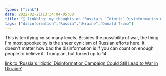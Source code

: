 ```yaml
---
types: ["link"]
date: 2022-02-21T13:34:04-05:00
title: "🔗 linkblog: my thoughts on 'Russia's ‘Idiotic’ Disinformation Campaign Could Still Lead to War in Ukraine'"
tags: ["disinformation","Russia","Ukraine","Donald Trump"]
---
```

This is terrifying on so many levels. Besides the possibility of war, the thing I'm most spooked by is the sheer cynicism of Russian efforts here. It doesn't matter how bad the disinformation is if you can count on enough people to believe it. Trumpian, but turned up to 14.
 
[link to 'Russia's ‘Idiotic’ Disinformation Campaign Could Still Lead to War in Ukraine'](https://www.vice.com/en/article/88gdj3/russia-disinformation-campaign-bombing-ukraine)
